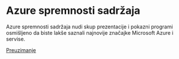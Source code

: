 <div>
<h1>Azure spremnosti sadržaja</h1>
<p>Azure spremnosti sadržaja nudi skup prezentacije i pokazni programi osmišljeno da biste lakše saznali najnovije značajke Microsoft Azure i servise.</p>
<p><a href="http://go.microsoft.com/fwlink/p/?LinkId=331133" class="solution-cta-link light-font arrowbtn green">Preuzimanje</a></p>
</div>
